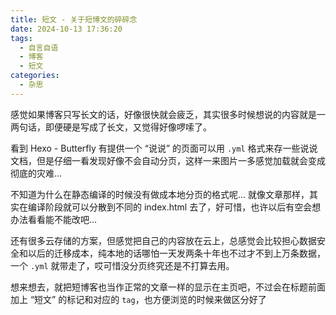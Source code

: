 ```yaml
---
title: 短文 - 关于短博文的碎碎念
date: 2024-10-13 17:36:20
tags:
  - 自言自语
  - 博客
  - 短文
categories:
  - 杂思
---
```


感觉如果博客只写长文的话，好像很快就会疲乏，其实很多时候想说的内容就是一两句话，即便硬是写成了长文，又觉得好像啰嗦了。

看到 Hexo - Butterfly 有提供一个 “说说” 的页面可以用 `.yml` 格式来存一些说说文档，但是仔细一看发现好像不会自动分页，这样一来图片一多感觉加载就会变成彻底的灾难...

不知道为什么在静态编译的时候没有做成本地分页的格式呢... 就像文章那样，其实在编译阶段就可以分散到不同的 index.html 去了，好可惜，也许以后有空会想办法看看能不能改吧...

还有很多云存储的方案，但感觉把自己的内容放在云上，总感觉会比较担心数据安全和以后的迁移成本，纯本地的话哪怕一天发两条十年也不过才不到上万条数据，一个 `.yml` 就带走了，哎可惜没分页终究还是不打算去用。

想来想去，就把短博客也当作正常的文章一样的显示在主页吧，不过会在标题前面加上 “短文” 的标记和对应的 `tag`，也方便浏览的时候来做区分好了
